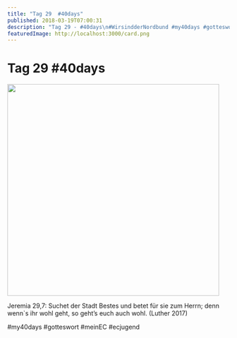 ```yaml
---
title: "Tag 29  #40days"
published: 2018-03-19T07:00:31
description: "Tag 29 - #40days\n#WirsindderNordbund #my40days #gotteswort #meinEC #ecjugend"
featuredImage: http://localhost:3000/card.png
---
```


# Tag 29  #40days

<p><img data-attachment-id="1506" data-permalink="https://www.ec-nordbund.de/40days_03-19_out-tag-29/" data-orig-file="https://www.ec-nordbund.de/wp-content/uploads/40DAYS_03-19_OUT-tag-29.jpg" data-orig-size="1080,1080" data-comments-opened="1" data-image-meta="{&quot;aperture&quot;:&quot;0&quot;,&quot;credit&quot;:&quot;&quot;,&quot;camera&quot;:&quot;&quot;,&quot;caption&quot;:&quot;&quot;,&quot;created_timestamp&quot;:&quot;0&quot;,&quot;copyright&quot;:&quot;&quot;,&quot;focal_length&quot;:&quot;0&quot;,&quot;iso&quot;:&quot;0&quot;,&quot;shutter_speed&quot;:&quot;0&quot;,&quot;title&quot;:&quot;&quot;,&quot;orientation&quot;:&quot;0&quot;}" data-image-title="40DAYS_03-19_OUT-tag-29" data-image-description="" data-medium-file="https://www.ec-nordbund.de/wp-content/uploads/40DAYS_03-19_OUT-tag-29-480x480.jpg" data-large-file="https://www.ec-nordbund.de/wp-content/uploads/40DAYS_03-19_OUT-tag-29-1024x1024.jpg" class="alignnone size-medium wp-image-1506" src="https://www.ec-nordbund.de/wp-content/uploads/40DAYS_03-19_OUT-tag-29-480x480.jpg" alt="" width="480" height="480" srcset="https://www.ec-nordbund.de/wp-content/uploads/40DAYS_03-19_OUT-tag-29-480x480.jpg 480w, https://www.ec-nordbund.de/wp-content/uploads/40DAYS_03-19_OUT-tag-29-150x150.jpg 150w, https://www.ec-nordbund.de/wp-content/uploads/40DAYS_03-19_OUT-tag-29-768x768.jpg 768w, https://www.ec-nordbund.de/wp-content/uploads/40DAYS_03-19_OUT-tag-29-1024x1024.jpg 1024w, https://www.ec-nordbund.de/wp-content/uploads/40DAYS_03-19_OUT-tag-29.jpg 1080w" sizes="(max-width: 480px) 100vw, 480px" /></p>
<p>Jeremia 29,7: Suchet der Stadt Bestes und betet für sie zum Herrn; denn wenn`s ihr wohl geht, so geht’s euch auch wohl. (Luther 2017)</p>
<p>#my40days #gotteswort #meinEC #ecjugend</p>
